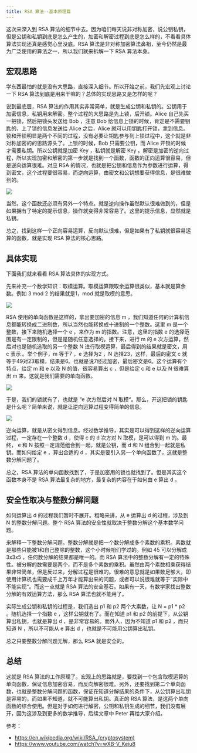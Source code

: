 ```yaml
---
title: RSA 算法--基本原理篇
---
```


这次来深入到 RSA 算法的细节中去。因为咱们每天说非对称加密，说公钥私钥，但是公钥和私钥到底是怎么产生的，加密和解密过程到底是怎么样的，不看看具体算法实现还真是感觉心里没底。RSA 算法是非对称加密算法鼻祖，至今仍然是最为广泛使用的算法之一，所以我们就来拆解一下 RSA 算法本身。 

## 宏观思路

学东西最怕的就是没有大思路，直接深入细节。所以开始之前，我们先宏观上讨论一下 RSA 算法到底是用来干嘛的？总体的实现思路又是怎样的呢？ 

说到最底层，RSA 算法的作用其实非常简单，就是生成公钥和私钥的。公钥用于加密信息，私钥用来解密。整个过程的大思路是先上锁，后开锁。Alice 自己先买一把锁，然后把锁头发送给 Bob ，注意 Bob 给信息上锁的时候，肯定是不需要钥匙的，上了锁的信息发送给 Alice 之后，Alice 就可以用钥匙打开锁，拿到信息。锁和开锁明显是两个不同的过程，没有必要让钥匙参与到上锁过程中，这个就是非对称加密的的思路源头了。上锁的时候，Bob 只需要公钥，而 Alice 开锁的时候才需要私钥。所以公钥就是加密 Key ，私钥就是解密 Key 。解密是加密的逆向过程，所以实现加密和解密的第一步就是找到一个函数，函数的正向运算很容易，但是逆向运算很难。对应 RSA 的情况，也就是把公钥和信息作为参数进行运算，得到密文，这个过程要很容易，而逆向运算，由密文和公钥想要获得信息，是很难做到的。

![](https://img.haoqicat.com/2018100401.jpg)

当然，这个函数还必须有另外一个特点。就是逆向操作虽然默认很难做到的，但是如果拥有了特定的提示信息，操作就变得非常容易了。这里的提示信息，显然就是私钥。

总之，找到这样一个正向容易运算，反向默认很难，但是如果有了私钥就很容易运算的函数，就是实现 RSA 算法的核心思路。

## 具体实现

下面我们就来看看 RSA 算法具体的实现方式。

先来补充一个数学知识：取模运算。取模运算跟取余运算很类似，基本就是算余数。例如 3 mod 2 的结果就是1，mod 就是取模的意思。

![](https://img.haoqicat.com/2018100402.jpg)

RSA 使用的单向函数是这样的，拿出要加密的信息 m ，我们知道任何的计算机信息都能转换成二进制数，所以当然也能转换成十进制的一个整数。这里 m 是一个整数，接下来随机选择一个 e ，来作为 m 的指数。注意，这里的指数 e 的选择范围是有一定限制的，但是是随机任意选择的。接下来，进行 m 的 e 次方运算，然后对也是随机选取的另一个整数 N 进行取模运算，最后得到的结果就是密文，用 c 表示 。举个例子，m 等于7 ，e 选择为2 ，N 选择23，这样，最后的密文 c 就等于49对23取模，结果是6。也就是说7经过加密，最后密文是6。这个运算有个特点，给定 m 和 e 以及 N 的值，很容易算出 c ，但是给定 c 和 e 以及 N 很难算出 m 来。这就是我们需要的单向函数。

![](https://img.haoqicat.com/2018100403.jpg)

于是，我们的锁就有了，也就是 ”e 次方然后对 N 取模“。那么，开这把锁的钥匙是什么呢？简单来说，就是让逆向运算过程变得简单的信息。

![](https://img.haoqicat.com/2018100404.jpg)


逆向运算，就是从密文得到信息。经过数学推导，其实是可以得到这样的逆向运算过程，一定存在一个整数 d ，使得 c 的 d 次方对 N 取模，是可以得到 m 的。最终， e 和 N 按照一定规范组合到一起，就是公钥，而 d 和 N 组合到一起就是私钥。而如何给定 e ，算出合适的 d ，其实是要引入另一个单向函数了，这就是整数分解问题了。

总之，RSA 算法的单向函数找到了，于是加密用的锁也就找到了。但是其实这个函数本身不是 RSA 算法最复杂的地方，最复杂的内容在于如何由 e 算出 d 。

## 安全性取决与整数分解问题

如何运算出 d  的过程我们暂时不展开。粗略来讲，从 e 运算出 d 的过程，涉及到 N 的整数分解问题。整个 RSA 算法的安全性就取决于整数分解这个基本数学问题。

来解释一下整数分解问题。整数分解就是把一个数分解成多个素数的乘积。素数就是那些只能被1和自己整除的整数，这个小时候咱们学过的。例如 45 可以分解成 3x3x5 ，任何数分解的结果都是唯一的。而 RSA 算法中的整数分解有一定的特殊性。被分解的数需要是两个，而不是多个素数的乘积。虽然由两个素数相乘获得结果非常简单，但是反过来，分解过程是很难的。很难的意思就是如果数足够大，即使用计算机也需要成千上万年才能算出来的问题，或者可以说很难就等于”实际中不能实现“。而这一点就是 RSA 算法的安全基石。如果有一天，有数学家找出整数分解的有效运算方法，那么 RSA 算法也就不能用了。

实际生成公钥和私钥的过程是，我们选出 p1 和 p2 两个大素数，让 N = p1 * p2 。随机选择一个指数 e ，这样公钥就有了。而在知道 p1 和 p2 的前提下，从公钥算出私钥，也就是算出 d ，是非常容易的。而外人，因为不知道 p1 和 p2 ，而只知道 N ，所以不可能从 e 算出 d ，也就是不可能用公钥算出私钥。

总之只要整数分解问题无解，那么 RSA 就是安全的。

## 总结

这就是 RSA 算法的工作原理了。宏观上的思路就是，要找到一个包含取模运算的单向函数，保证信息加密容易，而反向解密很难。另外，还要找到第二个单向函数，也就是整数分解问题的函数，保证在知道分解结果的条件下，从公钥算出私钥是容易的，而如果不知道，就不可能算出私钥。真正的 RSA 算法，是这两个单向函数的综合使用。但是对于如何进行解密，公钥和私钥生成的细节，我们没有展开，因为这涉及到更多的数学推导，后续文章中 Peter 再给大家介绍。

参考：

- https://en.wikipedia.org/wiki/RSA_(cryptosystem)
- https://www.youtube.com/watch?v=wXB-V_Keiu8
